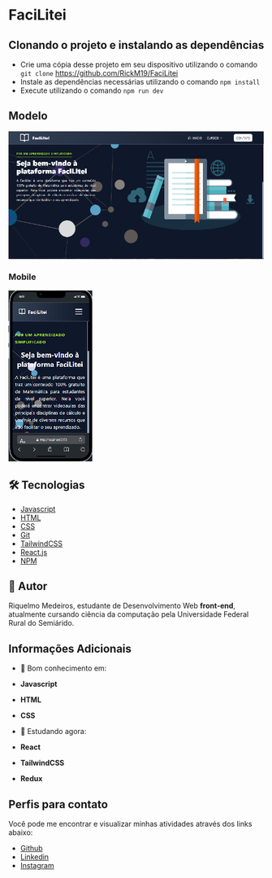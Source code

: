 
# FaciLitei


## Clonando o projeto e instalando as dependências

- Crie uma cópia desse projeto em seu dispositivo utilizando o comando `git clone` https://github.com/RickM19/FaciLitei
- Instale as dependências necessárias utilizando o comando `npm install`
- Execute utilizando o comando `npm run dev`


## Modelo
![FaciLiteiScreen](.github/FaciLiteiScreen.png)
### Mobile
![MobileFaciLiteiScreen](.github/MobileFaciliteiScreen.png)

## 🛠 Tecnologias

- <a href="https://developer.mozilla.org/pt-BR/docs/Web/JavaScript">Javascript</a>
- <a href="https://developer.mozilla.org/pt-BR/docs/Web/HTML">HTML</a>
- <a href="https://developer.mozilla.org/pt-BR/docs/Web/CSS">CSS</a>
- <a href="https://git-scm.com/">Git</a>
- <a href="https://tailwindcss.com">TailwindCSS</a>
- <a href="https://react.dev/">React.js</a>
- <a href="https://www.npmjs.com/">NPM</a>

## 🚀 Autor
Riquelmo Medeiros, estudante de Desenvolvimento Web **front-end**, atualmente cursando ciência da computação pela Universidade Federal Rural do Semiárido.

## Informações Adicionais

- 🧠 Bom conhecimento em:
- **Javascript**
- **HTML**
- **CSS**

- 📘 Estudando agora:

- **React**
- **TailwindCSS**
- **Redux**








## Perfis para contato
Você pode me encontrar e visualizar minhas atividades através dos links abaixo:
- <a href="https://github.com/RickM19">Github</a>
- <a href="https://www.linkedin.com/in/riquelmo-medeiros-5a1304288/">Linkedin</a>
- <a href="https://www.instagram.com/riquelmo_rick/">Instagram</a>

